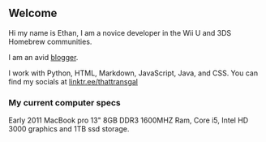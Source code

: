 ## Welcome
Hi my name is Ethan, I am a novice developer in the Wii U and 3DS Homebrew communities.

I am an avid [blogger](https://thegamershollow.github.io). 

I work with Python, HTML, Markdown, JavaScript, Java, and CSS.
You can find my socials at [linktr.ee/thattransgal](https://linktr.ee/thattransgal)

### My current computer specs

Early 2011 MacBook pro 13" 8GB DDR3 1600MHZ Ram, Core i5, Intel HD 3000 graphics and 1TB ssd storage.

